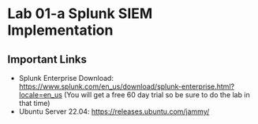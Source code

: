 # Lab 01-a Splunk SIEM Implementation
## Important Links
- Splunk Enterprise Download: https://www.splunk.com/en_us/download/splunk-enterprise.html?locale=en_us (You will get a free 60 day trial so be sure to do the lab in that time)
- Ubuntu Server 22.04: https://releases.ubuntu.com/jammy/
